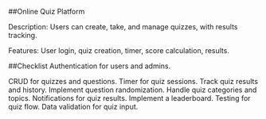 ##Online Quiz Platform

Description: Users can create, take, and manage quizzes, with results tracking. 


Features: User login, quiz creation, timer, score calculation, results. 

##Checklist
Authentication for users and admins. 

CRUD for quizzes and questions. 
Timer for quiz sessions. 
Track quiz results and history. 
Implement question randomization. 
Handle quiz categories and topics. 
Notifications for quiz results. 
Implement a leaderboard. 
Testing for quiz flow. 
Data validation for quiz input. 
